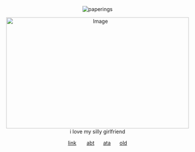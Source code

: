 <div align="center"> <img src="https://komarev.com/ghpvc/?username=paperings&label=✶%20&color=ffb6c1&style=flat" alt="paperings" /> </p>
<div align="center"> <img width="500" height="304" alt="Image" src="https://github.com/user-attachments/assets/388ff562-f74f-4706-bbad-94d8d034ab2e" />
<div align="center"> i love my silly girlfriend 

[link](https://guns.lol/promethium) ⠀  ⠀[abt](https://rentry.co/everlasting-peace)
⠀⠀[ata](https://paperings.atabook.org) ⠀⠀[old](https://rentry.co/silkstitches)


